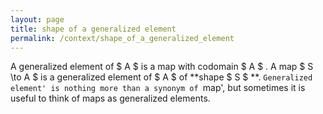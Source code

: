 ```yaml
---
layout: page
title: shape of a generalized element
permalink: /context/shape_of_a_generalized_element
---
```

A generalized element of $ A $ is a map with codomain $ A $ . A map $ S \to A $ is a generalized element of $ A $ of **shape $ S $ **. `Generalized element' is nothing more than a synonym of `map', but sometimes it is useful to think of maps as generalized elements.